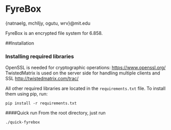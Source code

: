 FyreBox
=======
{natnaelg, mchlljy, ogutu, wrv}@mit.edu

FyreBox is an encrypted file system for 6.858. 

##Installation
### Installing required libraries
OpenSSL is needed for cryptographic operations: https://www.openssl.org/ 
TwistedMatrix is used on the server side for handling multiple clients and SSL http://twistedmatrix.com/trac/

All other required libraries are located in the `requirements.txt` file. To install
them using pip, run:

    pip install -r requirements.txt

####Quick run
From the root directory, just run

    ./quick-fyrebox
